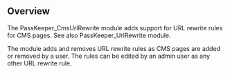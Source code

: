 ## Overview
 
The PassKeeper_CmsUrlRewrite module adds support for URL rewrite rules for CMS pages. See also PassKeeper_UrlRewrite module. 

The module adds and removes URL rewrite rules as CMS pages are added or removed by a user.
The rules can be edited by an admin user as any other URL rewrite rule. 
